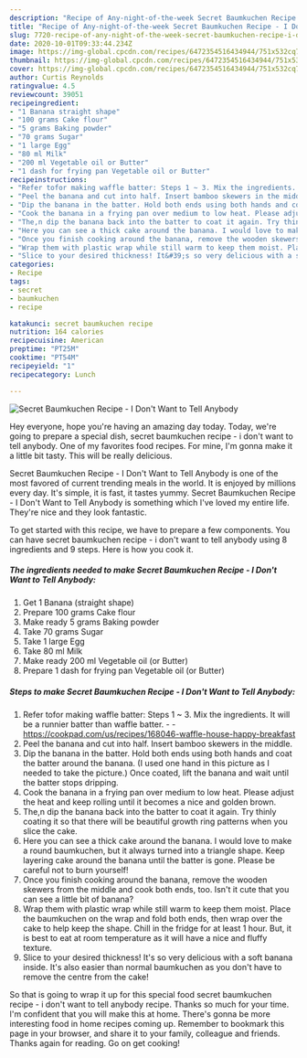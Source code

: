 ```yaml
---
description: "Recipe of Any-night-of-the-week Secret Baumkuchen Recipe - I Don&amp;#39;t Want to Tell Anybody"
title: "Recipe of Any-night-of-the-week Secret Baumkuchen Recipe - I Don&amp;#39;t Want to Tell Anybody"
slug: 7720-recipe-of-any-night-of-the-week-secret-baumkuchen-recipe-i-don-and-39-t-want-to-tell-anybody
date: 2020-10-01T09:33:44.234Z
image: https://img-global.cpcdn.com/recipes/6472354516434944/751x532cq70/secret-baumkuchen-recipe-i-dont-want-to-tell-anybody-recipe-main-photo.jpg
thumbnail: https://img-global.cpcdn.com/recipes/6472354516434944/751x532cq70/secret-baumkuchen-recipe-i-dont-want-to-tell-anybody-recipe-main-photo.jpg
cover: https://img-global.cpcdn.com/recipes/6472354516434944/751x532cq70/secret-baumkuchen-recipe-i-dont-want-to-tell-anybody-recipe-main-photo.jpg
author: Curtis Reynolds
ratingvalue: 4.5
reviewcount: 39051
recipeingredient:
- "1 Banana straight shape"
- "100 grams Cake flour"
- "5 grams Baking powder"
- "70 grams Sugar"
- "1 large Egg"
- "80 ml Milk"
- "200 ml Vegetable oil or Butter"
- "1 dash for frying pan Vegetable oil or Butter"
recipeinstructions:
- "Refer tofor making waffle batter: Steps 1 ~ 3. Mix the ingredients. It will be a runnier batter than waffle batter.  https://cookpad.com/us/recipes/168046-waffle-house-happy-breakfast"
- "Peel the banana and cut into half. Insert bamboo skewers in the middle."
- "Dip the banana in the batter. Hold both ends using both hands and coat the batter around the banana. (I used one hand in this picture as I needed to take the picture.) Once coated, lift the banana and wait until the batter stops dripping."
- "Cook the banana in a frying pan over medium to low heat. Please adjust the heat and keep rolling until it becomes a nice and golden brown."
- "The,n dip the banana back into the batter to coat it again. Try thinly coating it so that there will be beautiful growth ring patterns when you slice the cake."
- "Here you can see a thick cake around the banana. I would love to make a round baumkuchen, but it always turned into a triangle shape. Keep layering cake around the banana until the batter is gone. Please be careful not to burn yourself!"
- "Once you finish cooking around the banana, remove the wooden skewers from the middle and cook both ends, too. Isn&#39;t it cute that you can see a little bit of banana?"
- "Wrap them with plastic wrap while still warm to keep them moist. Place the baumkuchen on the wrap and fold both ends, then wrap over the cake to help keep the shape. Chill in the fridge for at least 1 hour. But, it is best to eat at room temperature as it will have a nice and fluffy texture."
- "Slice to your desired thickness! It&#39;s so very delicious with a soft banana inside. It&#39;s also easier than normal baumkuchen as you don&#39;t have to remove the centre from the cake!"
categories:
- Recipe
tags:
- secret
- baumkuchen
- recipe

katakunci: secret baumkuchen recipe 
nutrition: 164 calories
recipecuisine: American
preptime: "PT25M"
cooktime: "PT54M"
recipeyield: "1"
recipecategory: Lunch

---
```



![Secret Baumkuchen Recipe - I Don&#39;t Want to Tell Anybody](https://img-global.cpcdn.com/recipes/6472354516434944/751x532cq70/secret-baumkuchen-recipe-i-dont-want-to-tell-anybody-recipe-main-photo.jpg)

Hey everyone, hope you're having an amazing day today. Today, we're going to prepare a special dish, secret baumkuchen recipe - i don&#39;t want to tell anybody. One of my favorites food recipes. For mine, I'm gonna make it a little bit tasty. This will be really delicious.

Secret Baumkuchen Recipe - I Don&#39;t Want to Tell Anybody is one of the most favored of current trending meals in the world. It is enjoyed by millions every day. It's simple, it is fast, it tastes yummy. Secret Baumkuchen Recipe - I Don&#39;t Want to Tell Anybody is something which I've loved my entire life. They're nice and they look fantastic.




To get started with this recipe, we have to prepare a few components. You can have secret baumkuchen recipe - i don&#39;t want to tell anybody using 8 ingredients and 9 steps. Here is how you cook it.

<!--inarticleads1-->

##### The ingredients needed to make Secret Baumkuchen Recipe - I Don&#39;t Want to Tell Anybody:

1. Get 1 Banana (straight shape)
1. Prepare 100 grams Cake flour
1. Make ready 5 grams Baking powder
1. Take 70 grams Sugar
1. Take 1 large Egg
1. Take 80 ml Milk
1. Make ready 200 ml Vegetable oil (or Butter)
1. Prepare 1 dash for frying pan Vegetable oil (or Butter)




<!--inarticleads2-->

##### Steps to make Secret Baumkuchen Recipe - I Don&#39;t Want to Tell Anybody:

1. Refer tofor making waffle batter: Steps 1 ~ 3. Mix the ingredients. It will be a runnier batter than waffle batter. -  - https://cookpad.com/us/recipes/168046-waffle-house-happy-breakfast
1. Peel the banana and cut into half. Insert bamboo skewers in the middle.
1. Dip the banana in the batter. Hold both ends using both hands and coat the batter around the banana. (I used one hand in this picture as I needed to take the picture.) Once coated, lift the banana and wait until the batter stops dripping.
1. Cook the banana in a frying pan over medium to low heat. Please adjust the heat and keep rolling until it becomes a nice and golden brown.
1. The,n dip the banana back into the batter to coat it again. Try thinly coating it so that there will be beautiful growth ring patterns when you slice the cake.
1. Here you can see a thick cake around the banana. I would love to make a round baumkuchen, but it always turned into a triangle shape. Keep layering cake around the banana until the batter is gone. Please be careful not to burn yourself!
1. Once you finish cooking around the banana, remove the wooden skewers from the middle and cook both ends, too. Isn&#39;t it cute that you can see a little bit of banana?
1. Wrap them with plastic wrap while still warm to keep them moist. Place the baumkuchen on the wrap and fold both ends, then wrap over the cake to help keep the shape. Chill in the fridge for at least 1 hour. But, it is best to eat at room temperature as it will have a nice and fluffy texture.
1. Slice to your desired thickness! It&#39;s so very delicious with a soft banana inside. It&#39;s also easier than normal baumkuchen as you don&#39;t have to remove the centre from the cake!




So that is going to wrap it up for this special food secret baumkuchen recipe - i don&#39;t want to tell anybody recipe. Thanks so much for your time. I'm confident that you will make this at home. There's gonna be more interesting food in home recipes coming up. Remember to bookmark this page in your browser, and share it to your family, colleague and friends. Thanks again for reading. Go on get cooking!

